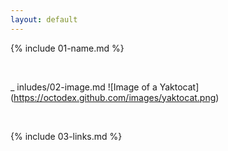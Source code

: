 ```yaml
---
layout: default
---
```


{% include 01-name.md %}

<br>

_ inludes/02-image.md ![Image of a Yaktocat] (https://octodex.github.com/images/yaktocat.png)

<br>

{% include 03-links.md %}

